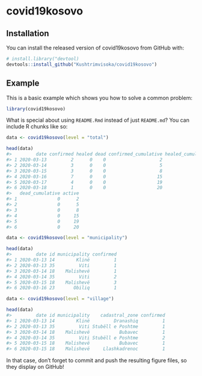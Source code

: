 
<!-- README.md is generated from README.Rmd. Please edit that file -->

# covid19kosovo

<!-- badges: start -->
<!-- badges: end -->

## Installation

You can install the released version of covid19kosovo from GitHub with:

``` r
# install.library("devtool)
devtools::install_github("Kushtrimvisoka/covid19kosovo")
```

## Example

This is a basic example which shows you how to solve a common problem:

``` r
library(covid19kosovo)
```

What is special about using `README.Rmd` instead of just `README.md`?
You can include R chunks like so:

``` r
data <- covid19kosovo(level = "total") 

head(data)
#>         date confirmed healed dead confirmed_cumulative healed_cumulative
#> 1 2020-03-13         2      0    0                    2                 0
#> 2 2020-03-14         3      0    0                    5                 0
#> 3 2020-03-15         3      0    0                    8                 0
#> 4 2020-03-16         7      0    0                   15                 0
#> 5 2020-03-17         4      0    0                   19                 0
#> 6 2020-03-18         1      0    0                   20                 0
#>   dead_cumulative active
#> 1               0      2
#> 2               0      5
#> 3               0      8
#> 4               0     15
#> 5               0     19
#> 6               0     20
```

``` r
data <- covid19kosovo(level = "municipality") 

head(data)
#>         date id municipality confirmed
#> 1 2020-03-13 14        Klinë         1
#> 2 2020-03-13 35         Viti         1
#> 3 2020-03-14 18    Malishevë         1
#> 4 2020-03-14 35         Viti         2
#> 5 2020-03-15 18    Malishevë         3
#> 6 2020-03-16 23       Obiliq         1
```

``` r
data <- covid19kosovo(level = "village") 

head(data)
#>         date id municipality    cadastral_zone confirmed
#> 1 2020-03-13 14        Klinë         Dranashiq         1
#> 2 2020-03-13 35         Viti Stubëll e Poshtme         1
#> 3 2020-03-14 18    Malishevë           Bubavec         1
#> 4 2020-03-14 35         Viti Stubëll e Poshtme         2
#> 5 2020-03-15 18    Malishevë           Bubavec         1
#> 6 2020-03-15 18    Malishevë     Llashkadrenoc         1
```

In that case, don’t forget to commit and push the resulting figure
files, so they display on GitHub!
